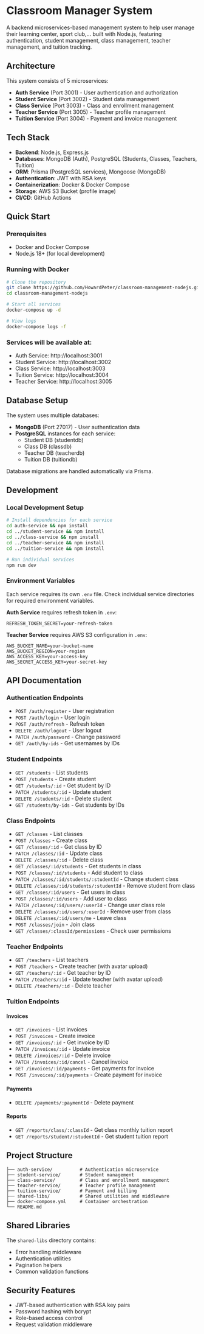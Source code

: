 # Classroom Manager System

A backend microservices-based management system to help user manage their learning center, sport club,... built with Node.js, featuring authentication, student management, class management, teacher management, and tuition tracking.

## Architecture

This system consists of 5 microservices:

- **Auth Service** (Port 3001) - User authentication and authorization
- **Student Service** (Port 3002) - Student data management
- **Class Service** (Port 3003) - Class and enrollment management
- **Teacher Service** (Port 3005) - Teacher profile management
- **Tuition Service** (Port 3004) - Payment and invoice management

## Tech Stack

- **Backend**: Node.js, Express.js
- **Databases**: MongoDB (Auth), PostgreSQL (Students, Classes, Teachers, Tuition)
- **ORM**: Prisma (PostgreSQL services), Mongoose (MongoDB)
- **Authentication**: JWT with RSA keys
- **Containerization**: Docker & Docker Compose
- **Storage**: AWS S3 Bucket (profile image)
- **CI/CD**: GitHub Actions

## Quick Start

### Prerequisites

- Docker and Docker Compose
- Node.js 18+ (for local development)

### Running with Docker

```bash
# Clone the repository
git clone https://github.com/HowardPeter/classroom-management-nodejs.git
cd classroom-management-nodejs

# Start all services
docker-compose up -d

# View logs
docker-compose logs -f
```

### Services will be available at:

- Auth Service: http://localhost:3001
- Student Service: http://localhost:3002
- Class Service: http://localhost:3003
- Tuition Service: http://localhost:3004
- Teacher Service: http://localhost:3005

## Database Setup

The system uses multiple databases:

- **MongoDB** (Port 27017) - User authentication data
- **PostgreSQL** instances for each service:
  - Student DB (studentdb)
  - Class DB (classdb)
  - Teacher DB (teacherdb)
  - Tuition DB (tuitiondb)

Database migrations are handled automatically via Prisma.

## Development

### Local Development Setup

```bash
# Install dependencies for each service
cd auth-service && npm install
cd ../student-service && npm install
cd ../class-service && npm install
cd ../teacher-service && npm install
cd ../tuition-service && npm install

# Run individual services
npm run dev
```

### Environment Variables

Each service requires its own `.env` file. Check individual service directories for required environment variables.

**Auth Service** requires refresh token in `.env`:
```
REFRESH_TOKEN_SECRET=your-refresh-token
```

**Teacher Service** requires AWS S3 configuration in `.env`:
```
AWS_BUCKET_NAME=your-bucket-name
AWS_BUCKET_REGION=your-region
AWS_ACCESS_KEY=your-access-key
AWS_SECRET_ACCESS_KEY=your-secret-key
```

## API Documentation

### Authentication Endpoints
- `POST /auth/register` - User registration
- `POST /auth/login` - User login
- `POST /auth/refresh` - Refresh token
- `DELETE /auth/logout` - User logout
- `PATCH /auth/password` - Change password
- `GET /auth/by-ids` - Get usernames by IDs

### Student Endpoints
- `GET /students` - List students
- `POST /students` - Create student
- `GET /students/:id` - Get student by ID
- `PATCH /students/:id` - Update student
- `DELETE /students/:id` - Delete student
- `GET /students/by-ids` - Get students by IDs

### Class Endpoints
- `GET /classes` - List classes
- `POST /classes` - Create class
- `GET /classes/:id` - Get class by ID
- `PATCH /classes/:id` - Update class
- `DELETE /classes/:id` - Delete class
- `GET /classes/:id/students` - Get students in class
- `POST /classes/:id/students` - Add student to class
- `PATCH /classes/:id/students/:studentId` - Change student class
- `DELETE /classes/:id/students/:studentId` - Remove student from class
- `GET /classes/:id/users` - Get users in class
- `POST /classes/:id/users` - Add user to class
- `PATCH /classes/:id/users/:userId` - Change user class role
- `DELETE /classes/:id/users/:userId` - Remove user from class
- `DELETE /classes/:id/users/me` - Leave class
- `POST /classes/join` - Join class
- `GET /classes/:classId/permissions` - Check user permissions

### Teacher Endpoints
- `GET /teachers` - List teachers
- `POST /teachers` - Create teacher (with avatar upload)
- `GET /teachers/:id` - Get teacher by ID
- `PATCH /teachers/:id` - Update teacher (with avatar upload)
- `DELETE /teachers/:id` - Delete teacher

### Tuition Endpoints
#### Invoices
- `GET /invoices` - List invoices
- `POST /invoices` - Create invoice
- `GET /invoices/:id` - Get invoice by ID
- `PATCH /invoices/:id` - Update invoice
- `DELETE /invoices/:id` - Delete invoice
- `PATCH /invoices/:id/cancel` - Cancel invoice
- `GET /invoices/:id/payments` - Get payments for invoice
- `POST /invoices/:id/payments` - Create payment for invoice

#### Payments
- `DELETE /payments/:paymentId` - Delete payment

#### Reports
- `GET /reports/class/:classId` - Get class monthly tuition report
- `GET /reports/student/:studentId` - Get student tuition report

## Project Structure

```
├── auth-service/          # Authentication microservice
├── student-service/       # Student management
├── class-service/         # Class and enrollment management
├── teacher-service/       # Teacher profile management
├── tuition-service/       # Payment and billing
├── shared-libs/           # Shared utilities and middleware
├── docker-compose.yml     # Container orchestration
└── README.md
```

## Shared Libraries

The `shared-libs` directory contains:
- Error handling middleware
- Authentication utilities
- Pagination helpers
- Common validation functions

## Security Features

- JWT-based authentication with RSA key pairs
- Password hashing with bcrypt
- Role-based access control
- Request validation middleware